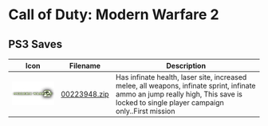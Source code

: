 # Call of Duty: Modern Warfare 2

## PS3 Saves

| Icon | Filename | Description |
|------|----------|-------------|
| ![Call of Duty: Modern Warfare 2](ICON0.PNG) | [00223948.zip](00223948.zip) | Has infinate health, laser site, increased melee, all weapons, infinate sprint, infinate ammo an jump really high, This save is locked to single player campaign only..First mission |
